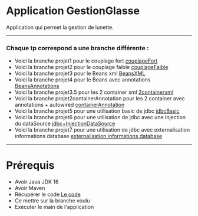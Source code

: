 # Application GestionGlasse

Application qui permet la gestion de lunette.

---
### Chaque tp correspond a une branche différente :

* Voici la branche projet1 pour le couplage fort [couplageFort](https://github.com/asemin08/GestionGlasses/tree/projet1)
* Voici la branche projet2 pour le couplage faible [couplageFaible](https://github.com/asemin08/GestionGlasses/tree/projet2)
* Voici la branche projet3 pour le Beans xml [BeansXML](https://github.com/asemin08/GestionGlasses/tree/projet3)
* Voici la branche projet4 pour le Beans avec annotations [BeansAnnotations](https://github.com/asemin08/GestionGlasses/tree/projet4)
* Voici la branche projet3.5 pour les 2 container xml [2containerxml](https://github.com/asemin08/GestionGlasses/tree/projet3.5)
* Voici la branche projet2containerAnnotation pour les 2 container avec annotations + autowired [containerAnnotation](https://github.com/asemin08/GestionGlasses/tree/projet2containerAnnotation)
* Voici la branche projet5 pour une utilisation basic de jdbc [jdbcBasic](https://github.com/asemin08/GestionGlasses/tree/projet5)
* Voici la branche projet6 pour une utilisation de jdbc avec une injection du dataSource [jdbc+InjectionDataSource](https://github.com/asemin08/GestionGlasses/tree/projet6)
* Voici la branche projet7 pour une utilisation de jdbc avec externalisation informations database [externalisation informations database](https://github.com/asemin08/GestionGlasses/tree/projet7)

--- 

# Prérequis

* Avoir Java JDK 16
* Avoir Maven
* Récupérer le code [Le code](https://github.com/asemin08/GestionGlasses)
* Ce mettre sur la branche voulu
* Exécuter le main de l'application

